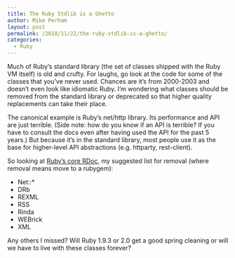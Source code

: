 ```yaml
---
title: The Ruby Stdlib is a Ghetto
author: Mike Perham
layout: post
permalink: /2010/11/22/the-ruby-stdlib-is-a-ghetto/
categories:
  - Ruby
---
```

Much of Ruby&#8217;s standard library (the set of classes shipped with the Ruby VM itself) is old and crufty. For laughs, go look at the code for some of the classes that you&#8217;ve never used. Chances are it&#8217;s from 2000-2003 and doesn&#8217;t even look like idiomatic Ruby. I&#8217;m wondering what classes should be removed from the standard library or deprecated so that higher quality replacements can take their place.

The canonical example is Ruby&#8217;s net/http library. Its performance and API are just terrible. (Side note: how do you know if an API is terrible? If you have to consult the docs even after having used the API for the past 5 years.) But because it&#8217;s in the standard library, most people use it as the base for higher-level API abstractions (e.g. httparty, rest-client).

So looking at [Ruby&#8217;s core RDoc][1], my suggested list for removal (where removal means move to a rubygem):

*   Net::*
*   DRb
*   REXML
*   RSS
*   Rinda
*   WEBrick
*   XML

Any others I missed? Will Ruby 1.9.3 or 2.0 get a good spring cleaning or will we have to live with these classes forever?

 [1]: http://ruby-doc.org/ruby-1.9/index.html